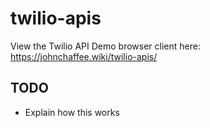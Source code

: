 # twilio-apis
 
View the Twilio API Demo browser client here: https://johnchaffee.wiki/twilio-apis/

## TODO
- Explain how this works